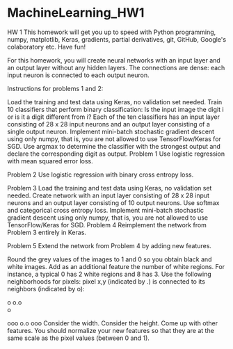 # MachineLearning_HW1

HW 1
This homework will get you up to speed with Python programming, numpy, matplotlib, Keras, gradients, partial derivatives, git, GitHub, Google's colaboratory etc. Have fun!

For this homework, you will create neural networks with an input layer and an output layer without any hidden layers. The connections are dense: each input neuron is connected to each output neuron.

Instructions for problems 1 and 2:

Load the training and test data using Keras, no validation set needed.
Train 10 classifiers that perform binary classification: Is the input image the digit i or is it a digit different from i? Each of the ten classifiers has an input layer consisting of 28 x 28 input neurons and an output layer consisting of a single output neuron.
Implement mini-batch stochastic gradient descent using only numpy, that is, you are not allowed to use TensorFlow/Keras for SGD.
Use argmax to determine the classifier with the strongest output and declare the corresponding digit as output.
Problem 1
Use logistic regression with mean squared error loss.

Problem 2
Use logistic regression with binary cross entropy loss.

Problem 3
Load the training and test data using Keras, no validation set needed.
Create network with an input layer consisting of 28 x 28 input neurons and an output layer consisting of 10 output neurons.
Use softmax and categorical cross entropy loss.
Implement mini-batch stochastic gradient descent using only numpy, that is, you are not allowed to use TensorFlow/Keras for SGD.
Problem 4
Reimplement the network from Problem 3 entirely in Keras.

Problem 5
Extend the network from Problem 4 by adding new features.

Round the grey values of the images to 1 and 0 so you obtain black and white images. Add as an additional feature the number of white regions. For instance, a typical 0 has 2 white regions and 8 has 3. Use the following neighborhoods for pixels:
pixel x,y (indicated by .) is connected to its neighbors (indicated by o):

 o
o.o  
 o
 
ooo
o.o
ooo
Consider the width.
Consider the height.
Come up with other features.
You should normalize your new features so that they are at the same scale as the pixel values (between 0 and 1).

